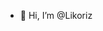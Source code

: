 - 👋 Hi, I’m @Likoriz

<!---
Likoriz/Likoriz is a ✨ special ✨ repository because its `README.md` (this file) appears on your GitHub profile.
You can click the Preview link to take a look at your changes.
--->
